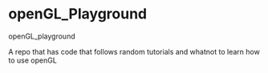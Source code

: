 # openGL_Playground
openGL_playground

A repo that has code that follows random tutorials and whatnot to learn how to use openGL
